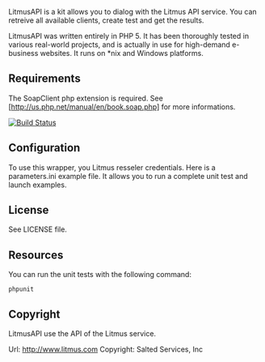 LitmusAPI is a kit allows you to dialog with the Litmus API service. You can
retreive all available clients, create test and get the results.

LitmusAPI was written entirely in PHP 5.
It has been thoroughly tested in various real-world projects, and is actually in
use for high-demand e-business websites.
It runs on *nix and Windows platforms.


Requirements
------------

The SoapClient php extension is required.
See [http://us.php.net/manual/en/book.soap.php] for more informations.

[![Build Status](https://secure.travis-ci.org/yzalis/Litmus.png?branch=master)](http://travis-ci.org/yzalis/Litmus)

Configuration
-------------

To use this wrapper, you Litmus resseler credentials. Here is a parameters.ini example file. It allows you to run a complete unit test and launch examples.

License
-------

See LICENSE file.

Resources
---------

You can run the unit tests with the following command:

```
phpunit
```

Copyright
---------

LitmusAPI use the API of the Litmus service.

Url:       http://www.litmus.com
Copyright: Salted Services, Inc
